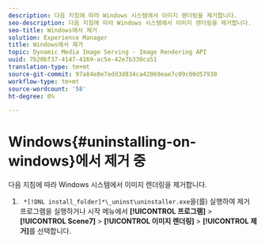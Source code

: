 ```yaml
---
description: 다음 지침에 따라 Windows 시스템에서 이미지 렌더링을 제거합니다.
seo-description: 다음 지침에 따라 Windows 시스템에서 이미지 렌더링을 제거합니다.
seo-title: Windows에서 제거
solution: Experience Manager
title: Windows에서 제거
topic: Dynamic Media Image Serving - Image Rendering API
uuid: 7b20bf37-4147-4169-ac5e-42e7b330ca51
translation-type: tm+mt
source-git-commit: 97a84e8e7edd3d834ca42069eae7c09c00d57938
workflow-type: tm+mt
source-wordcount: '58'
ht-degree: 0%

---
```



# Windows{#uninstalling-on-windows}에서 제거 중

다음 지침에 따라 Windows 시스템에서 이미지 렌더링을 제거합니다.

1. ` *[!DNL install_folder]*\_uninst\uninstaller.exe`을(를) 실행하여 제거 프로그램을 실행하거나 시작 메뉴에서 **[!UICONTROL 프로그램]** > **[!UICONTROL Scene7]** > **[!UICONTROL 이미지 렌더링]** > **[!UICONTROL 제거]**&#x200B;를 선택합니다.
